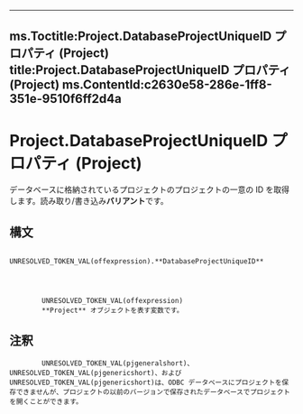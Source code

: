 

---
ms.Toctitle:Project.DatabaseProjectUniqueID プロパティ (Project)
title:Project.DatabaseProjectUniqueID プロパティ (Project)
ms.ContentId:c2630e58-286e-1ff8-351e-9510f6ff2d4a
---
# Project.DatabaseProjectUniqueID プロパティ (Project)




データベースに格納されているプロジェクトのプロジェクトの一意の ID を取得します。読み取り/書き込み**バリアント**です。

## 構文

            UNRESOLVED_TOKEN_VAL(offexpression).**DatabaseProjectUniqueID**




            UNRESOLVED_TOKEN_VAL(offexpression)
            **Project** オブジェクトを表す変数です。



## 注釈

            UNRESOLVED_TOKEN_VAL(pjgeneralshort)、 UNRESOLVED_TOKEN_VAL(pjgenericshort)、およびUNRESOLVED_TOKEN_VAL(pjgenericshort)は、ODBC データベースにプロジェクトを保存できませんが、プロジェクトの以前のバージョンで保存されたデータベースでプロジェクトを開くことができます。




